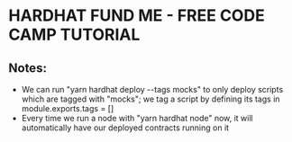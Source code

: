 # HARDHAT FUND ME - FREE CODE CAMP TUTORIAL

## Notes:
- We can run "yarn hardhat deploy --tags mocks" to only deploy scripts which are tagged with "mocks"; we tag a script by defining its tags in module.exports.tags = []
- Every time we run a node with "yarn hardhat node" now, it will automatically have our deployed contracts running on it